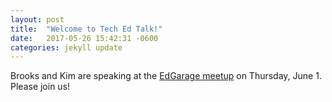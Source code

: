 ```yaml
---
layout: post
title:  "Welcome to Tech Ed Talk!"
date:   2017-05-26 15:42:31 -0600
categories: jekyll update
---
```


Brooks and Kim are speaking at the [EdGarage meetup](https://www.meetup.com/Education-Innovation-edGarage/events/240113937/) on Thursday, June 1. Please join us!
